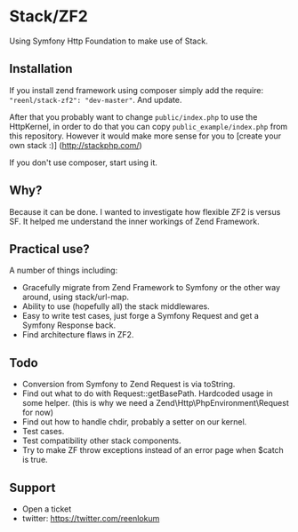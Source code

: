 # Stack/ZF2

Using Symfony Http Foundation to make use of Stack.

## Installation

If you install zend framework using composer simply add the require:
`"reenl/stack-zf2": "dev-master"`. And update.

After that you probably want to change `public/index.php` to use the HttpKernel,
in order to do that you can copy `public_example/index.php` from this
repository. However it would make more sense for you to [create your own
stack :)] (http://stackphp.com/)

If you don't use composer, start using it.

## Why?

Because it can be done. I wanted to investigate how flexible ZF2 is versus SF.
It helped me understand the inner workings of Zend Framework.

## Practical use?

A number of things including:
- Gracefully migrate from Zend Framework to Symfony or the other way around,
  using stack/url-map.
- Ability to use (hopefully all) the stack middlewares.
- Easy to write test cases, just forge a Symfony Request and get a
  Symfony Response back.
- Find architecture flaws in ZF2.

## Todo

- Conversion from Symfony to Zend Request is via toString.
- Find out what to do with Request::getBasePath. Hardcoded usage in some helper.
  (this is why we need a Zend\Http\PhpEnvironment\Request for now)
- Find out how to handle chdir, probably a setter on our kernel.
- Test cases.
- Test compatibility other stack components.
- Try to make ZF throw exceptions instead of an error page when $catch is true.

## Support

- Open a ticket
- twitter: https://twitter.com/reenlokum
